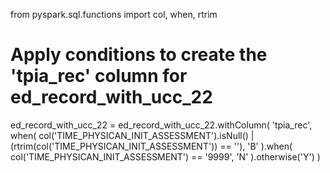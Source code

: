from pyspark.sql.functions import col, when, rtrim

# Apply conditions to create the 'tpia_rec' column for ed_record_with_ucc_22
ed_record_with_ucc_22 = ed_record_with_ucc_22.withColumn(
    'tpia_rec',
    when(
        col('TIME_PHYSICAN_INIT_ASSESSMENT').isNull() | (rtrim(col('TIME_PHYSICAN_INIT_ASSESSMENT')) == ''), 'B'
    ).when(
        col('TIME_PHYSICAN_INIT_ASSESSMENT') == '9999', 'N'
    ).otherwise('Y')
)
